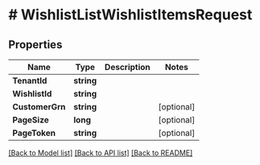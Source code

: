 # # WishlistListWishlistItemsRequest


## Properties 


Name | Type | Description | Notes
------------ | ------------- | ------------- | -------------
**TenantId**| **string** |   |
**WishlistId**| **string** |   |
**CustomerGrn**| **string** |   | [optional]
**PageSize**| **long** |   | [optional]
**PageToken**| **string** |   | [optional]


[[Back to Model list]](../../README.md#models) [[Back to API list]](../../README.md#endpoints) [[Back to README]](../../README.md)

